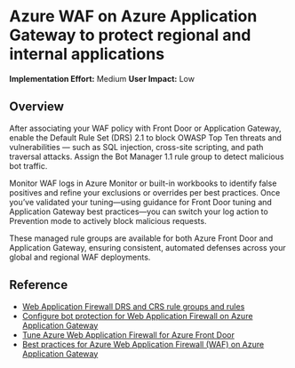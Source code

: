 #  Azure WAF on Azure Application Gateway  to protect regional and internal applications

**Implementation Effort:** Medium
**User Impact:** Low

## Overview

After associating your WAF policy with Front Door or Application Gateway, enable the Default Rule Set (DRS) 2.1 to block OWASP Top Ten threats and vulnerabilities — such as SQL injection, cross-site scripting, and path traversal attacks. Assign the Bot Manager 1.1 rule group to detect malicious bot traffic. 

Monitor WAF logs in Azure Monitor or built-in workbooks to identify false positives and refine your exclusions or overrides per best practices. Once you’ve validated your tuning—using guidance for Front Door tuning and Application Gateway best practices—you can switch your log action to Prevention mode to actively block malicious requests.

These managed rule groups are available for both Azure Front Door and Application Gateway, ensuring consistent, automated defenses across your global and regional WAF deployments.

## Reference

* [Web Application Firewall DRS and CRS rule groups and rules](https://learn.microsoft.com/en-us/azure/web-application-firewall/ag/application-gateway-crs-rulegroups-rules?tabs=drs21%2Cowasp30#default-rule-set-21)
* [Configure bot protection for Web Application Firewall on Azure Application Gateway](https://learn.microsoft.com/en-us/azure/web-application-firewall/ag/bot-protection)
* [Tune Azure Web Application Firewall for Azure Front Door](https://learn.microsoft.com/en-us/azure/web-application-firewall/afds/waf-front-door-tuning?pivots=front-door-standard-premium)
* [Best practices for Azure Web Application Firewall (WAF) on Azure Application Gateway](https://learn.microsoft.com/en-us/azure/web-application-firewall/ag/best-practices)

